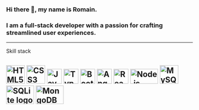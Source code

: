 ### Hi there 👋, my name is Romain.
### I am a full-stack developer with a passion for crafting streamlined user experiences. 

--- 
Skill stack

<img src="https://cdn.worldvectorlogo.com/logos/html5.svg" alt="HTML5 logo" width="50" height="50"/> <img src="https://cdn.worldvectorlogo.com/logos/css-5.svg" alt="CSS3 logo" width="50" height="50"/> <img src="https://cdn.worldvectorlogo.com/logos/logo-javascript.svg" alt="JavaScript logo" width="40" height="40"/> <img src="https://cdn.worldvectorlogo.com/logos/typescript.svg" alt="TypeScript logo" width="40" height="40"/> <img src="https://cdn.worldvectorlogo.com/logos/bootstrap-4.svg" alt="Bootstrap logo" width="40" height="40"/> <img src="https://cdn.worldvectorlogo.com/logos/angular-icon-1.svg" alt="Angular logo" width="40" height="40"/> <img src="https://cdn.worldvectorlogo.com/logos/react-2.svg" alt="React logo" width="40" height="40"/> <img src="https://cdn.worldvectorlogo.com/logos/nodejs-1.svg" alt="Node.js logo" width="75" height="40"/> <img src="https://cdn.worldvectorlogo.com/logos/mysql-6.svg" alt="MySQL logo" width="50" height="50"/> <img src="https://cdn.worldvectorlogo.com/logos/sqlite.svg" alt="SQLite logo" width="75" height="50"/> <img src="https://cdn.worldvectorlogo.com/logos/mongodb.svg" alt="MongoDB logo" width="75" height="50"/> 
---


<!--
**romdelav/romdelav** is a ✨ _special_ ✨ repository because its `README.md` (this file) appears on your GitHub profile.

Here are some ideas to get you started:

- 🔭 I’m currently working on ...
- 🌱 I’m currently learning ...
- 👯 I’m looking to collaborate on ...
- 🤔 I’m looking for help with ...
- 💬 Ask me about ...
- 📫 How to reach me: ...
- 😄 Pronouns: ...
- ⚡ Fun fact: ...
-->
